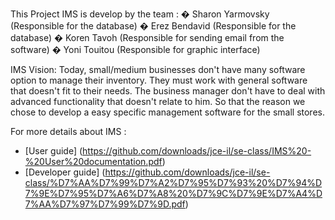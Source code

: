 This Project IMS is develop by the team :
� Sharon Yarmovsky (Responsible for the database)
� Erez Bendavid    (Responsible for the database)
� Koren Tavoh      (Responsible for sending email from the software)
� Yoni Touitou     (Responsible for graphic interface)

IMS Vision:
Today, small/medium businesses don't have many software option to manage their inventory.
They must work with general software that doesn't fit to their needs.
The business manager don't have to deal with advanced functionality that doesn't relate to him.
So that the reason we chose to develop a easy specific management software for the small stores.

For more details about IMS :
- [User guide] (https://github.com/downloads/jce-il/se-class/IMS%20-%20User%20documentation.pdf) 
- [Developer guide] (https://github.com/downloads/jce-il/se-class/%D7%AA%D7%99%D7%A2%D7%95%D7%93%20%D7%94%D7%9E%D7%95%D7%A6%D7%A8%20%D7%9C%D7%9E%D7%A4%D7%AA%D7%97%D7%99%D7%9D.pdf)